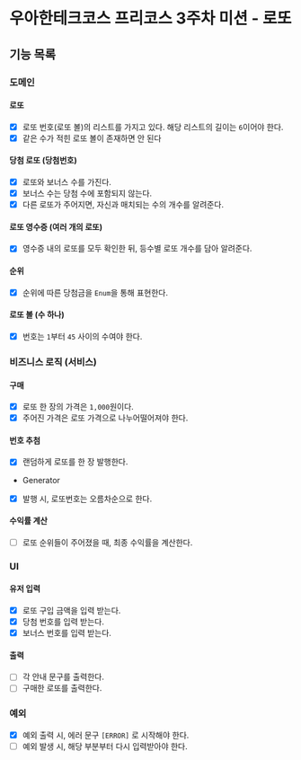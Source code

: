 # 우아한테크코스 프리코스 3주차 미션 - 로또

## 기능 목록
### 도메인

#### 로또
- [x] 로또 번호(로또 볼)의 리스트를 가지고 있다. 해당 리스트의 길이는 `6`이어야 한다.
- [x] 같은 수가 적힌 로또 볼이 존재하면 안 된다

#### 당첨 로또 (당첨번호)
- [x] 로또와 보너스 수를 가진다.
- [x] 보너스 수는 당첨 수에 포함되지 않는다.
- [x] 다른 로또가 주어지면, 자신과 매치되는 수의 개수를 알려준다.

#### 로또 영수증 (여러 개의 로또)
- [x] 영수증 내의 로또를 모두 확인한 뒤, 등수별 로또 개수를 담아 알려준다.

#### 순위
- [x] 순위에 따른 당첨금을 `Enum`을 통해 표현한다.

#### 로또 볼 (수 하나)
- [x] 번호는 `1`부터 `45` 사이의 수여야 한다.

### 비즈니스 로직 (서비스)

#### 구매
- [x] 로또 한 장의 가격은 `1,000`원이다.
- [x] 주어진 가격은 로또 가격으로 나누어떨어져야 한다.

#### 번호 추첨
- [x] 랜덤하게 로또를 한 장 발행한다.


- Generator
- [x] 발행 시, 로또번호는 오름차순으로 한다.

#### 수익률 계산
- [ ] 로또 순위들이 주어졌을 때, 최종 수익률을 계산한다.

### UI
####  유저 입력
- [x] 로또 구입 금액을 입력 받는다.
- [x] 당첨 번호를 입력 받는다.
- [x] 보너스 번호를 입력 받는다.

#### 출력
- [ ] 각 안내 문구를 출력한다.
- [ ] 구매한 로또를 출력한다.

### 예외
- [x] 예외 출력 시, 에러 문구 `[ERROR]` 로 시작해야 한다.
- [ ] 예외 발생 시, 해당 부분부터 다시 입력받아야 한다.
